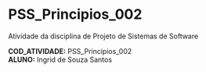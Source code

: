 # PSS_Principios_002
Atividade da disciplina de Projeto de Sistemas de Software<br>

<b>COD_ATIVIDADE:</b> PSS_Principios_002<br>
<b>ALUNO:</b> Ingrid de Souza Santos
